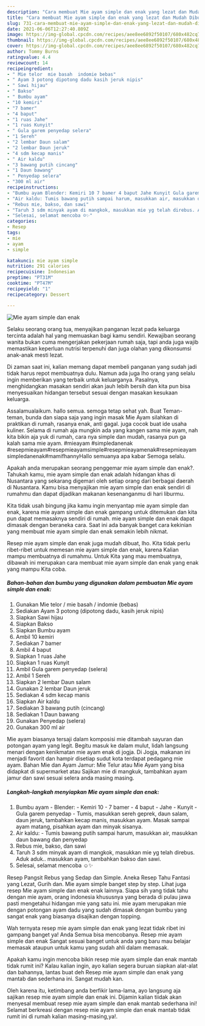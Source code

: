 ```yaml
---
description: "Cara membuat Mie ayam simple dan enak yang lezat dan Mudah Dibuat"
title: "Cara membuat Mie ayam simple dan enak yang lezat dan Mudah Dibuat"
slug: 731-cara-membuat-mie-ayam-simple-dan-enak-yang-lezat-dan-mudah-dibuat
date: 2021-06-06T12:27:40.809Z
image: https://img-global.cpcdn.com/recipes/aee8ee6892f50107/680x482cq70/mie-ayam-simple-dan-enak-foto-resep-utama.jpg
thumbnail: https://img-global.cpcdn.com/recipes/aee8ee6892f50107/680x482cq70/mie-ayam-simple-dan-enak-foto-resep-utama.jpg
cover: https://img-global.cpcdn.com/recipes/aee8ee6892f50107/680x482cq70/mie-ayam-simple-dan-enak-foto-resep-utama.jpg
author: Tommy Burns
ratingvalue: 4.4
reviewcount: 14
recipeingredient:
- " Mie telor  mie basah  indomie bebas"
- " Ayam 3 potong dipotong dadu kasih jeruk nipis"
- " Sawi hijau"
- " Bakso"
- " Bumbu ayam"
- "10 kemiri"
- "7 bamer"
- "4 baput"
- "1 ruas Jahe"
- "1 ruas Kunyit"
- " Gula garem penyedap selera"
- "1 Sereh"
- "2 lembar Daun salam"
- "2 lembar Daun jeruk"
- "4 sdm kecap manis"
- " Air kaldu"
- "3 bawang putih cincang"
- "1 Daun bawang"
- " Penyedap selera"
- "300 ml air"
recipeinstructions:
- "Bumbu ayam Blender: Kemiri 10 7 bamer 4 baput Jahe Kunyit Gula garem penyedap Tumis, masukkan sereh geprek, daun salam, daun jeruk, tambahkan kecap manis, masukkan ayam. Masak sampai ayam matang, pisahkan ayam dan minyak sisanya."
- "Air kaldu: Tumis bawang putih sampai harum, masukkan air, masukkan daun bawang dan penyedap"
- "Rebus mie, bakso, dan sawi"
- "Taruh 3 sdm minyak ayam di mangkok, masukkan mie yg telah direbus. Aduk aduk.. masukkan ayam, tambahkan bakso dan sawi."
- "Selesai, selamat mencoba ☺️✨"
categories:
- Resep
tags:
- mie
- ayam
- simple

katakunci: mie ayam simple 
nutrition: 291 calories
recipecuisine: Indonesian
preptime: "PT31M"
cooktime: "PT47M"
recipeyield: "1"
recipecategory: Dessert

---
```



![Mie ayam simple dan enak](https://img-global.cpcdn.com/recipes/aee8ee6892f50107/680x482cq70/mie-ayam-simple-dan-enak-foto-resep-utama.jpg)

Selaku seorang orang tua, menyajikan panganan lezat pada keluarga tercinta adalah hal yang memuaskan bagi kamu sendiri. Kewajiban seorang  wanita bukan cuma mengerjakan pekerjaan rumah saja, tapi anda juga wajib memastikan keperluan nutrisi terpenuhi dan juga olahan yang dikonsumsi anak-anak mesti lezat.

Di zaman  saat ini, kalian memang dapat membeli panganan yang sudah jadi tidak harus repot membuatnya dulu. Namun ada juga lho orang yang selalu ingin memberikan yang terbaik untuk keluarganya. Pasalnya, menghidangkan masakan sendiri akan jauh lebih bersih dan kita pun bisa menyesuaikan hidangan tersebut sesuai dengan masakan kesukaan keluarga. 

Assalamualaikum. hallo semua. semoga tetap sehat yah. Buat Teman-teman, bunda dan siapa saja yang ingin masak Mie Ayam silahkan di praktikan di rumah, rasanya enak, anti gagal. juga cocok buat ide usaha kuliner. Selama di rumah aja mungkin ada yang kangen sama mie ayam, nah kita bikin aja yuk di rumah, cara nya simple dan mudah, rasanya pun ga kalah sama mie ayam. #mieayam #simpledanenak #resepmieayam#resepmieayamsimple#resepmieayamenak#resepmieayamsimpledanenak#mamifhannyHallo semuanya apa kabar Semoga selalu.

Apakah anda merupakan seorang penggemar mie ayam simple dan enak?. Tahukah kamu, mie ayam simple dan enak adalah hidangan khas di Nusantara yang sekarang digemari oleh setiap orang dari berbagai daerah di Nusantara. Kamu bisa menyajikan mie ayam simple dan enak sendiri di rumahmu dan dapat dijadikan makanan kesenanganmu di hari liburmu.

Kita tidak usah bingung jika kamu ingin menyantap mie ayam simple dan enak, karena mie ayam simple dan enak gampang untuk ditemukan dan kita pun dapat memasaknya sendiri di rumah. mie ayam simple dan enak dapat dimasak dengan beraneka cara. Saat ini ada banyak banget cara kekinian yang membuat mie ayam simple dan enak semakin lebih nikmat.

Resep mie ayam simple dan enak juga mudah dibuat, lho. Kita tidak perlu ribet-ribet untuk memesan mie ayam simple dan enak, karena Kalian mampu membuatnya di rumahmu. Untuk Kita yang mau membuatnya, dibawah ini merupakan cara membuat mie ayam simple dan enak yang enak yang mampu Kita coba.

<!--inarticleads1-->

##### Bahan-bahan dan bumbu yang digunakan dalam pembuatan Mie ayam simple dan enak:

1. Gunakan  Mie telor / mie basah / indomie (bebas)
1. Sediakan  Ayam 3 potong (dipotong dadu, kasih jeruk nipis)
1. Siapkan  Sawi hijau
1. Siapkan  Bakso
1. Siapkan  Bumbu ayam
1. Ambil 10 kemiri
1. Sediakan 7 bamer
1. Ambil 4 baput
1. Siapkan 1 ruas Jahe
1. Siapkan 1 ruas Kunyit
1. Ambil  Gula garem penyedap (selera)
1. Ambil 1 Sereh
1. Siapkan 2 lembar Daun salam
1. Gunakan 2 lembar Daun jeruk
1. Sediakan 4 sdm kecap manis
1. Siapkan  Air kaldu
1. Sediakan 3 bawang putih (cincang)
1. Sediakan 1 Daun bawang
1. Gunakan  Penyedap (selera)
1. Gunakan 300 ml air


Mie ayam biasanya tersaji dalam komposisi mie ditambah sayuran dan potongan ayam yang legit. Begitu masuk ke dalam mulut, lidah langsung menari dengan kenikmatan mie ayam enak di jogja. Di Jogja, makanan ini menjadi favorit dan hampir disetiap sudut kota terdapat pedagang mie ayam. Bahan Mie dan Ayam Jamur: Mie Telur atau Mie Ayam yang bisa didapkat di supermarket atau Sajikan mie di mangkuk, tambahkan ayam jamur dan sawi sesuai selera anda masing masing. 

<!--inarticleads2-->

##### Langkah-langkah menyiapkan Mie ayam simple dan enak:

1. Bumbu ayam - Blender: - Kemiri 10 - 7 bamer - 4 baput - Jahe - Kunyit - Gula garem penyedap - Tumis, masukkan sereh geprek, daun salam, daun jeruk, tambahkan kecap manis, masukkan ayam. Masak sampai ayam matang, pisahkan ayam dan minyak sisanya.
1. Air kaldu: - Tumis bawang putih sampai harum, masukkan air, masukkan daun bawang dan penyedap
1. Rebus mie, bakso, dan sawi
1. Taruh 3 sdm minyak ayam di mangkok, masukkan mie yg telah direbus. Aduk aduk.. masukkan ayam, tambahkan bakso dan sawi.
1. Selesai, selamat mencoba ☺️✨


Resep Pangsit Rebus yang Sedap dan Simple. Aneka Resep Tahu Fantasi yang Lezat, Gurih dan. Mie ayam simple banget step by step. Lihat juga resep Mie ayam simple dan enak enak lainnya. Siapa sih yang tidak tahu dengan mie ayam, orang indonesia khususnya yang berada di pulau jawa pasti mengetahui hidangan mie yang satu ini. mie ayam merupakan mie dengan potongan ayam dadu yang sudah dimasak dengan bumbu yang sangat enak yang biasanya disajikan dengan topping. 

Wah ternyata resep mie ayam simple dan enak yang lezat tidak ribet ini gampang banget ya! Anda Semua bisa mencobanya. Resep mie ayam simple dan enak Sangat sesuai banget untuk anda yang baru mau belajar memasak ataupun untuk kamu yang sudah ahli dalam memasak.

Apakah kamu ingin mencoba bikin resep mie ayam simple dan enak mantab tidak rumit ini? Kalau kalian ingin, ayo kalian segera buruan siapkan alat-alat dan bahannya, lantas buat deh Resep mie ayam simple dan enak yang mantab dan sederhana ini. Sangat mudah kan. 

Oleh karena itu, ketimbang anda berfikir lama-lama, ayo langsung aja sajikan resep mie ayam simple dan enak ini. Dijamin kalian tiidak akan menyesal membuat resep mie ayam simple dan enak mantab sederhana ini! Selamat berkreasi dengan resep mie ayam simple dan enak mantab tidak rumit ini di rumah kalian masing-masing,ya!.

